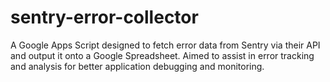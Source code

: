 # sentry-error-collector
A Google Apps Script designed to fetch error data from Sentry via their API and output it onto a Google Spreadsheet. Aimed to assist in error tracking and analysis for better application debugging and monitoring.
